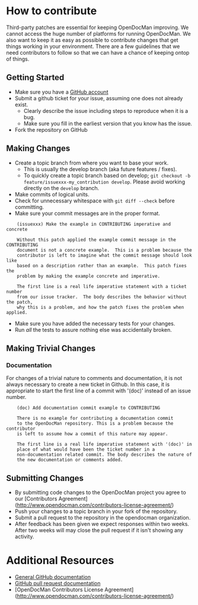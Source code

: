 # How to contribute

Third-party patches are essential for keeping OpenDocMan improving. We cannot
access the huge number of platforms for running OpenDocMan. We also want to keep it as
easy as possible to contribute changes that get things working in your environment.
There are a few guidelines that we need contributors to follow so that we can
have a chance of keeping ontop of things.

## Getting Started

* Make sure you have a [GitHub account](https://github.com/signup/free)
* Submit a github ticket for your issue, assuming one does not already exist.
  * Clearly describe the issue including steps to reproduce when it is a bug.
  * Make sure you fill in the earliest version that you know has the issue.
* Fork the repository on GitHub

## Making Changes

* Create a topic branch from where you want to base your work.
  * This is usually the develop branch (aka future features / fixes).
  * To quickly create a topic branch based on develop; `git checkout -b
    feature/issuexxx-my_contribution develop`. Please avoid working directly on the
    `develop` branch.
* Make commits of logical units.
* Check for unnecessary whitespace with `git diff --check` before committing.
* Make sure your commit messages are in the proper format.

````
    (issuexxx) Make the example in CONTRIBUTING imperative and concrete

    Without this patch applied the example commit message in the CONTRIBUTING
    document is not a concrete example.  This is a problem because the
    contributor is left to imagine what the commit message should look like
    based on a description rather than an example.  This patch fixes the
    problem by making the example concrete and imperative.

    The first line is a real life imperative statement with a ticket number
    from our issue tracker.  The body describes the behavior without the patch,
    why this is a problem, and how the patch fixes the problem when applied.
````

* Make sure you have added the necessary tests for your changes.
* Run _all_ the tests to assure nothing else was accidentally broken.

## Making Trivial Changes

### Documentation

For changes of a trivial nature to comments and documentation, it is not
always necessary to create a new ticket in Github. In this case, it is
appropriate to start the first line of a commit with '(doc)' instead of
an issue number.

````
    (doc) Add documentation commit example to CONTRIBUTING

    There is no example for contributing a documentation commit
    to the OpenDocMan repository. This is a problem because the contributor
    is left to assume how a commit of this nature may appear.

    The first line is a real life imperative statement with '(doc)' in
    place of what would have been the ticket number in a
    non-documentation related commit. The body describes the nature of
    the new documentation or comments added.
````

## Submitting Changes

* By submitting code changes to the OpenDocMan project you agree to our
  [Contributors Agreement] (http://www.opendocman.com/contributors-license-agreement/)
* Push your changes to a topic branch in your fork of the repository.
* Submit a pull request to the repository in the opendocman organization.
* After feedback has been given we expect responses within two weeks. After two
  weeks will may close the pull request if it isn't showing any activity.

# Additional Resources

* [General GitHub documentation](http://help.github.com/)
* [GitHub pull request documentation](http://help.github.com/send-pull-requests/)
* [OpenDocMan Contributors License Agreement] (http://www.opendocman.com/contributors-license-agreement/)
